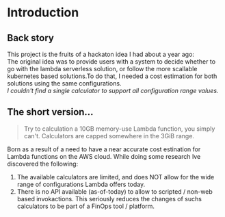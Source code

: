# Introduction

## Back story

This project is the fruits of a hackaton idea I had about a year ago:\
The original idea was to provide users with a system to decide whether to go with the lambda serverless solution, or follow the more scallable kubernetes based solutions\.To do that, I needed a cost estimation for both solutions using the same configurations.\
_I couldn't find a single calculator to support all configuration range values._

## The short version...

> Try to calculation a 10GB memory-use Lambda function, you simply can't. Calculators are capped somewhere in the 3GiB range.

Born as a result of a need to have a near accurate cost estination for Lambda functions on the AWS cloud. While doing some research Ive discovered the following:

1. The available calculators are limited, and does NOT allow for the wide range of configurations Lambda offers today.
2. There is no API available (as-of-today) to allow to scripted / non-web based invokactions. This seriously reduces the changes of suchs calculators to be part of a FinOps tool / platform.
